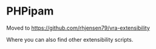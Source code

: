 # PHPipam

Moved to https://github.com/rhjensen79/vra-extensibility

Where you can also find other extensibility scripts. 
